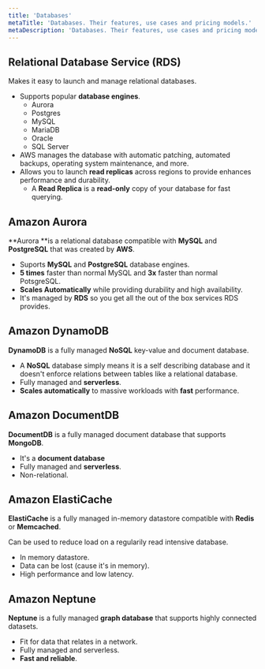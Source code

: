 ```yaml
---
title: 'Databases'
metaTitle: 'Databases. Their features, use cases and pricing models.'
metaDescription: 'Databases. Their features, use cases and pricing models.'
---
```


## Relational Database Service (RDS)

Makes it easy to launch and manage relational databases.

- Supports popular **database engines**.
  - Aurora
  - Postgres
  - MySQL
  - MariaDB
  - Oracle
  - SQL Server
- AWS manages the database with automatic patching, automated backups, operating system maintenance, and more.
- Allows you to launch **read replicas** across regions to provide enhances performance and durability.
  - A **Read Replica** is a **read-only** copy of your database for fast querying.

## Amazon Aurora

**Aurora **is a relational database compatible with **MySQL** and **PostgreSQL** that was created by **AWS**.

- Suports **MySQL** and **PostgreSQL** database engines.
- **5 times** faster than normal MySQL and **3x** faster than normal PotsgreSQL.
- **Scales Automatically** while providing durability and high availability.
- It's managed by **RDS** so you get all the out of the box services RDS provides.

## Amazon DynamoDB

**DynamoDB** is a fully managed **NoSQL** key-value and document database.

- A **NoSQL** database simply means it is a self describing database and it doesn't enforce relations between tables like a relational database.
- Fully managed and **serverless**.
- **Scales automatically** to massive workloads with **fast** performance.

## Amazon DocumentDB

**DocumentDB** is a fully managed document database that supports **MongoDB**.

- It's a **document database**
- Fully managed and **serverless**.
- Non-relational.

## Amazon ElastiCache

**ElastiCache** is a fully managed in-memory datastore compatible with **Redis** or **Memcached**.

Can be used to reduce load on a regularily read intensive database.

- In memory datastore.
- Data can be lost (cause it's in memory).
- High performance and low latency.

## Amazon Neptune

**Neptune** is a fully managed **graph database** that supports highly connected datasets.

- Fit for data that relates in a network.
- Fully managed and serverless.
- **Fast and reliable**.
